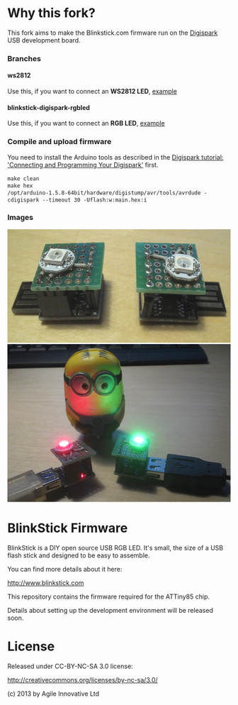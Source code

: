 Why this fork?
===============

This fork aims to make the Blinkstick.com firmware run on the 
[Digispark](http://digistump.com/products/1) USB development board.

### Branches

#### ws2812

Use this, if you want to connect an **WS2812 LED**, [example](https://www.sparkfun.com/products/11821)

#### blinkstick-digispark-rgbled

Use this, if you want to connect an **RGB LED**, [example](https://www.sparkfun.com/products/10820)

### Compile and upload firmware

You need to install the Arduino tools as described in the
[Digispark tutorial: 'Connecting and Programming Your Digispark'](http://digistump.com/wiki/digispark/tutorials/connecting) first.

````
make clean
make hex
/opt/arduino-1.5.8-64bit/hardware/digistump/avr/tools/avrdude -cdigispark --timeout 30 -Uflash:w:main.hex:i
````

### Images

![Digispark USB with custom soldered WS2812 LED shield](/pictures/IMG_20150310_234954_117.jpg?raw=true)
![Red and Green LED on Digispark USB and custom WS2812 LED shield, with Mark Minion](/pictures/IMG_20150310_235913_781.jpg?raw=true)

BlinkStick Firmware
===================

BlinkStick is a DIY open source USB RGB LED. It's small, the 
size of a USB flash stick and designed to be easy to assemble. 

You can find more details about it here:

http://www.blinkstick.com

This repository contains the firmware required for the ATTiny85 chip.

Details about setting up the development environment will be released soon.


License
=======

Released under CC-BY-NC-SA 3.0 license:

http://creativecommons.org/licenses/by-nc-sa/3.0/

(c) 2013 by Agile Innovative Ltd
